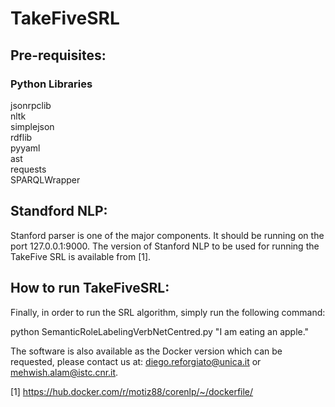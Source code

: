 # TakeFiveSRL

## Pre-requisites:

### Python Libraries

jsonrpclib<br/>
nltk<br/>
simplejson<br/>
rdflib<br/>
pyyaml<br/>
ast<br/>
requests<br/>
SPARQLWrapper<br/>

## Standford NLP:

Stanford parser is one of the major components. It should be running on the port 127.0.0.1:9000. The version of Stanford NLP to be used for running the TakeFive SRL  is available from [1].

## How to run TakeFiveSRL:

Finally, in order to run the SRL algorithm, simply run the following command:

 python SemanticRoleLabelingVerbNetCentred.py  "I am eating an apple."
 
The software is also available as the Docker version which can be requested, please contact us at: diego.reforgiato@unica.it or mehwish.alam@istc.cnr.it.

[1] https://hub.docker.com/r/motiz88/corenlp/~/dockerfile/
